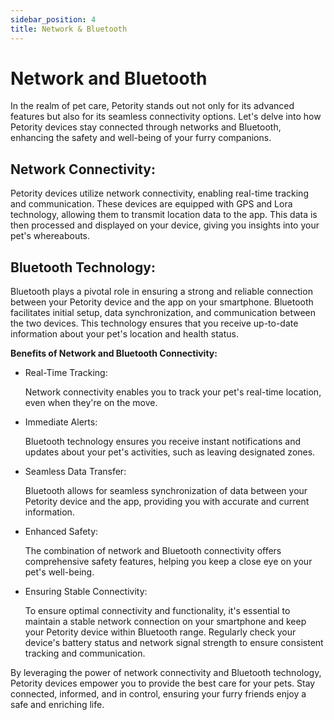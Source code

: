 ```yaml
---
sidebar_position: 4
title: Network & Bluetooth
---
```


# Network and Bluetooth

In the realm of pet care, Petority stands out not only for its advanced features but also for its seamless connectivity options. 
Let's delve into how Petority devices stay connected through networks and Bluetooth, enhancing the safety and well-being of your furry companions.

## Network Connectivity:
Petority devices utilize network connectivity, enabling real-time tracking and communication. These devices are equipped with GPS and Lora technology, allowing them to transmit location data to the app. 
This data is then processed and displayed on your device, giving you insights into your pet's whereabouts.

## Bluetooth Technology:
Bluetooth plays a pivotal role in ensuring a strong and reliable connection between your Petority device and the app on your smartphone. 
Bluetooth facilitates initial setup, data synchronization, and communication between the two devices. This technology ensures that you receive up-to-date information about your pet's location and health status.

**Benefits of Network and Bluetooth Connectivity:**

+ Real-Time Tracking:

    Network connectivity enables you to track your pet's real-time location, even when they're on the move.
  
+ Immediate Alerts:

    Bluetooth technology ensures you receive instant notifications and updates about your pet's activities, such as leaving designated zones.
  
+ Seamless Data Transfer:

    Bluetooth allows for seamless synchronization of data between your Petority device and the app, providing you with accurate and current information.
  
+ Enhanced Safety:

    The combination of network and Bluetooth connectivity offers comprehensive safety features, helping you keep a close eye on your pet's well-being.
  
+ Ensuring Stable Connectivity:

    To ensure optimal connectivity and functionality, it's essential to maintain a stable network connection on your smartphone and keep your Petority device within Bluetooth range.
  Regularly check your device's battery status and network signal strength to ensure consistent tracking and communication.

By leveraging the power of network connectivity and Bluetooth technology, Petority devices empower you to provide the best care for your pets. Stay connected, informed, and in control, ensuring your furry friends enjoy a safe and enriching life.
